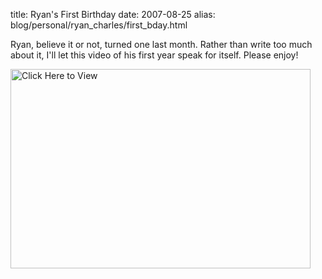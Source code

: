 title: Ryan's First Birthday
date: 2007-08-25
alias: blog/personal/ryan_charles/first_bday.html

Ryan, believe it or not, turned one last month. Rather than write too
much about it, I'll let this video of his first year speak for
itself. Please enjoy!

<a href="/pics/ryan_first_bday_low.wmv">
  <img src="/pics/ryan_first_bday_thumbnail.jpg" width="480" height="319" alt="Click Here to View">
</a>


